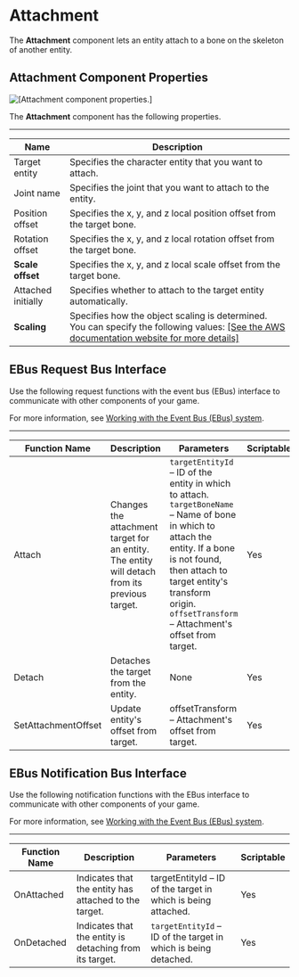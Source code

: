 # Attachment<a name="component-attachment"></a>

The **Attachment** component lets an entity attach to a bone on the skeleton of another entity\.

## Attachment Component Properties<a name="component-attachment-properties"></a>

![\[Attachment component properties.\]](http://docs.aws.amazon.com/lumberyard/latest/userguide/images/component/attachment-component-properties.png)

The **Attachment** component has the following properties\.


****  

| Name | Description | 
| --- | --- | 
| Target entity |  Specifies the character entity that you want to attach\.  | 
| Joint name |  Specifies the joint that you want to attach to the entity\.  | 
| Position offset |  Specifies the x, y, and z local position offset from the target bone\.  | 
| Rotation offset |  Specifies the x, y, and z local rotation offset from the target bone\.  | 
|  **Scale offset**  |  Specifies the x, y, and z local scale offset from the target bone\.  | 
| Attached initially |  Specifies whether to attach to the target entity automatically\.  | 
|  **Scaling**  |  Specifies how the object scaling is determined\. You can specify the following values: [\[See the AWS documentation website for more details\]](http://docs.aws.amazon.com/lumberyard/latest/userguide/component-attachment.html)  | 

## EBus Request Bus Interface<a name="component-attachment-legacy-ebusrequest"></a>

Use the following request functions with the event bus \(EBus\) interface to communicate with other components of your game\.

For more information, see [Working with the Event Bus \(EBus\) system](ebus-intro.md)\.


****  

| Function Name | Description | Parameters | Scriptable | 
| --- | --- | --- | --- | 
| Attach |  Changes the attachment target for an entity\. The entity will detach from its previous target\.  |  `targetEntityId` – ID of the entity in which to attach\. `targetBoneName` – Name of bone in which to attach the entity\. If a bone is not found, then attach to target entity's transform origin\. `offsetTransform` – Attachment's offset from target\.  | Yes | 
| Detach |  Detaches the target from the entity\.  | None | Yes | 
| SetAttachmentOffset |  Update entity's offset from target\.  | offsetTransform – Attachment's offset from target\. | Yes | 

## EBus Notification Bus Interface<a name="component-attachment-legacy-ebusnotification"></a>

Use the following notification functions with the EBus interface to communicate with other components of your game\. 

For more information, see [Working with the Event Bus \(EBus\) system](ebus-intro.md)\.


****  

| Function Name | Description | Parameters | Scriptable | 
| --- | --- | --- | --- | 
| OnAttached |  Indicates that the entity has attached to the target\.  | targetEntityId – ID of the target in which is being attached\. | Yes | 
| OnDetached |  Indicates that the entity is detaching from its target\.  |  `targetEntityId` – ID of the target in which is being detached\.  | Yes | 